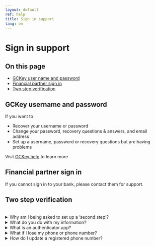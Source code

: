 ```yaml
---
layout: default
ref: help
title: Sign in support
lang: en
---
```


# Sign in support

## On this page

- [GCKey user name and password](#gckey-username-and-password)
- [Financial partner sign in](#financial-partner-sign-in)
- [Two step verification](#two-step-verification)

## GCKey username and password

If you want to

- Recover your username or password
- Change your password, recovery questions & answers, and email address
- Set up a username, password or recovery questions but are having problems

Visit [GCKey help](https://www.canada.ca/en/government/sign-in-online-account/gckey.html) to learn more

## Financial partner sign in

If you cannot sign in to your bank, please contact them for support. 

## Two step verification
<br/>
<details>

<summary>Why am I being asked to set up a ‘second step’?</summary>

<p>Two step verification is an extra layer of security that requires a code in addition to your password to access your account. This code can be sent to your phone or generated by the authenticator app.</p> 

<p>Think of it like a locked door that can only be opened with both a key and a secret code. Someone pretending to be you on the internet should never be able to get both the key and the code.</p>

</details>

<details>
<summary>What do you do with my information?</summary>

<p>Your phone number will be used to:</p>
<ul>
    <li>Send you codes to help verify it’s you signing in each time</li>
    <li>Notify you of any changes made to your sign in settings.</li>
</ul>

<p>Your phone number will be stored securely.</p>

<p>For more information, see the full <a href="../privacy/index.html" target="_blank" rel="noopener noreferrer">privacy notice statement</a>.</p>

</details>

<details>
<summary>What is an authenticator app?</summary>

<p>An authenticator app is a tool that helps keep your online account safe. Every time you sign in, the app will give you a new code you will need to enter to prove it's you signing in. This is more secure than using your mobile phone number to receive a one-time code.</p>

<p>You can download or use a third-party app of your choice. You only need to download it to one device.</p>

</details>

<details>
<summary>What if I lose my phone or phone number?</summary>

<p>If you set up a phone number as your two-step verification and have added a second, backup phone number, you can:</p>

<ul>
    <li>Select the ‘Try another method’ link on the screen you would have received your code</li>
    <li> Select your backup phone number to send another code</li>
    <li> Enter the code sent to your other phone</li>
    <li> Sign in</li>
</ul>
<p>If you set up a phone number as your two step verification and did not add a second, backup phone number and you have lost access to your phone number, unfortunately there is no way to recover your account. You will have to create a new account.</p>

</details>

<details>
<summary>How do I update a registered phone number?</summary>

<p>If you need to make a change to a phone number you have registered you will have to <strong>add</strong> the new phone number and <strong>delete</strong> the one that is no longer needed:</p>

<ul>
<li>Sign in as you normally would with your username, password and two step verification step</li>
<li>When you arrive on the <strong>You have successfully signed in</strong> screen, select the button <strong>Sign in settings</strong></li> 
<li>When you arrive on the <strong>Sign in settings</strong> screen, select the <strong>Add</strong> a mobile phone number option and follow the steps to add your new or updated phone number</li>
</ul>

<p>To delete the old phone number:</p>

<ul>
<li>From the main <strong>Sign in settings</strong> screen, select the <strong>Edit</strong> option next to the phone number you want to remove</li>
<li>On the <strong>Edit</strong> screen, select the <strong>Delete</strong> option</li> 
<li>For security, you will need to enter the full phone number to confirm the deletion</li>
</ul>

</details>